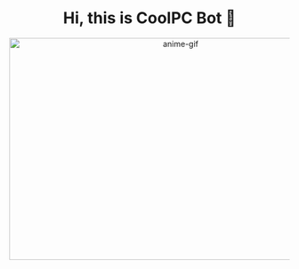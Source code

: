 <div align="center">
<h1>Hi, this is CoolPC Bot 👋</h1>
</div>

<div align="center">
<img height="400" width="600" alt="anime-gif" align="center" src="https://media.giphy.com/media/fjgqYjVkzfQ9a/giphy.gif?cid=ecf05e476yul20ac3q6ftkdkxi23i8uxuhxaq3msv0kyvwk9&ep=v1_gifs_search&rid=giphy.gif&ct=g">
</div>

</br>
</br>
